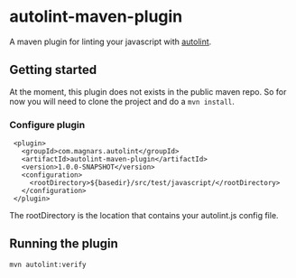 # autolint-maven-plugin

A maven plugin for linting your javascript with
[autolint](https://github.com/magnars/autolint).

## Getting started

At the moment, this plugin does not exists in the public maven repo.
So for now you will need to clone the project and do a `mvn install`.

### Configure plugin

     <plugin>
       <groupId>com.magnars.autolint</groupId>
       <artifactId>autolint-maven-plugin</artifactId>
       <version>1.0.0-SNAPSHOT</version>
       <configuration>
         <rootDirectory>${basedir}/src/test/javascript/</rootDirectory>
       </configuration>
     </plugin>

The rootDirectory is the location that contains your autolint.js config file.

## Running the plugin

    mvn autolint:verify
